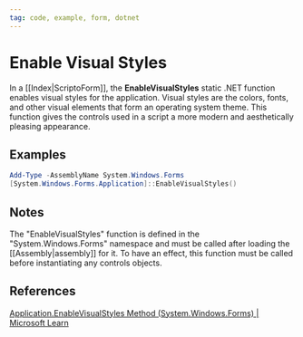 ```yaml
---
tag: code, example, form, dotnet
---
```

# Enable Visual Styles
In a [[Index|ScriptoForm]], the **EnableVisualStyles** static .NET function enables visual styles for the application.  Visual styles are the colors, fonts, and other visual elements that form an operating system theme. This function gives the controls used in a script a more modern and aesthetically pleasing appearance.
## Examples
```powershell
Add-Type -AssemblyName System.Windows.Forms
[System.Windows.Forms.Application]::EnableVisualStyles()
```
## Notes
The "EnableVisualStyles" function is defined in the "System.Windows.Forms" namespace and must be called after loading the [[Assembly|assembly]] for it.  To have an effect, this function must be called before instantiating any controls objects.
## References
[Application.EnableVisualStyles Method (System.Windows.Forms) | Microsoft Learn](https://learn.microsoft.com/en-us/dotnet/api/system.windows.forms.application.enablevisualstyles?view=windowsdesktop-7.0)
